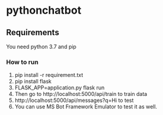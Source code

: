 # pythonchatbot

## Requirements
You need python 3.7 and pip

### How to run
1. pip install -r requirement.txt
2. pip install flask
3. FLASK_APP=application.py flask run
4. Then go to http://localhost:5000/api/train to train data
5. http://localhost:5000/api/messages?q=Hi to test
6. You can use MS Bot Framework Emulator to test it as well.
